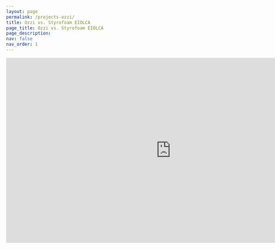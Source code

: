 ```yaml
---
layout: page
permalink: /projects-ozzi/
title: Ozzi vs. Styrofoam EIOLCA
page_title: Ozzi vs. Styrofoam EIOLCA
page_description:
nav: false
nav_order: 1
---
```


<iframe width="896" height="504" src="https://www.youtube.com/embed/7_wqUyG9L7E?si=ESoePZY2OQ7FDBa4" title="YouTube video player" frameborder="0" allow="accelerometer; autoplay; clipboard-write; encrypted-media; gyroscope; picture-in-picture; web-share" referrerpolicy="strict-origin-when-cross-origin" allowfullscreen></iframe>
<!--
<video width="1280" height="720" controls preload="auto">
  <source src="{{ site.baseurl }}/assets/video/Coffee EIOLCA.mp4" type="video/mp4">
  Your browser does not support the video tag.
</video>
-->

